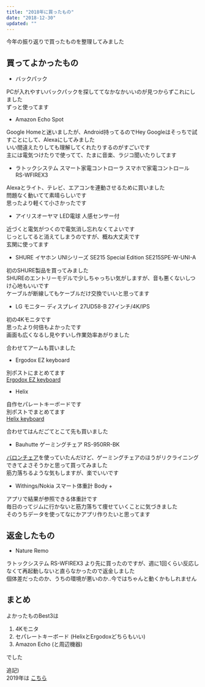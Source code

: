 ```yaml
---
title: "2018年に買ったもの"
date: "2018-12-30"
updated: ""
---
```


今年の振り返りで買ったものを整理してみました  

## 買ってよかったもの

- バックパック

PCが入れやすいバックパックを探しててなかなかいいのが見つからずこれにしました  
ずっと使ってます  



- Amazon Echo Spot

Google Homeと迷いましたが、Android持ってるのでHey Googleはそっちで試すことにして、Alexaにしてみました  
いい間違えたりしても理解してくれたりするのがすごいです  
主には電気つけたりで使ってて、たまに音楽、ラジコ聞いたりしてます  



- ラトックシステム スマート家電コントローラ スマホで家電コントロール RS-WFIREX3

Alexaとライト、テレビ、エアコンを連動させるために買いました  
問題なく動いてて素晴らしいです  
思ったより軽くて小さかったです  



- アイリスオーヤマ LED電球 人感センサー付

近づくと電気がつくので電気消し忘れなくてよいです  
じっとしてると消えてしまうのですが、概ね大丈夫です  
玄関に使ってます  



- SHURE イヤホン UNIシリーズ SE215 Special Edition  SE215SPE-W-UNI-A

初のSHURE製品を買ってみました  
SHUREのエントリーモデルで少しちゃっちい気がしますが、音も悪くないしつけ心地もいいです  
ケーブルが断線してもケーブルだけ交換でいいと思ってます  



- LG モニター ディスプレイ 27UD58-B 27インチ/4K/IPS

初の4Kモニタです  
思ったより何倍もよかったです  
画面も広くなるし見やすいし作業効率あがりました  



合わせてアームも買いました  



- Ergodox EZ keyboard

別ポストにまとめてます  
[Ergodox EZ keyboard](https://blog.freks.jp/ergodox_ez/)

- Helix

自作セパレートキーボードです  
別ポストでまとめてます  
[Helix keyboard](https://blog.freks.jp/helix/)  

合わせてはんだごてとこて先も買いました  





- Bauhutte ゲーミングチェア RS-950RR-BK

[バロンチェア](http://www.okamura.co.jp/product/seating/baron/)を使っていたんだけど、ゲーミングチェアのほうがリクライニングできてよさそうかと思って買ってみました  
筋力落ちるような気もしますが、楽でいいです  



- Withings/Nokia スマート体重計 Body +

アプリで結果が参照できる体重計です  
毎日のってジムに行かないと筋力落ちて痩せていくことに気づきました  
そのうちデータを使ってなにかアプリ作りたいと思ってます  



## 返金したもの

- Nature Remo

ラトックシステム RS-WFIREX3 より先に買ったのですが、週に1回くらい反応しなくて再起動しないと直らなかったので返金しました  
個体差だったのか、うちの環境が悪いのか..今ではちゃんと動くかもしれません  



## まとめ

よかったものBest3は

1. 4Kモニタ
2. セパレートキーボード (HelixとErgodoxどちらもいい)
3. Amazon Echo (と周辺機器)

でした

追記)  
2019年は [こちら](https://blog.freks.jp/bestbuy-2019)  
